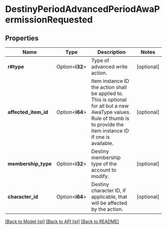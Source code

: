 # DestinyPeriodAdvancedPeriodAwaPermissionRequested

## Properties

Name | Type | Description | Notes
------------ | ------------- | ------------- | -------------
**r#type** | Option<**i32**> | Type of advanced write action. | [optional]
**affected_item_id** | Option<**i64**> | Item instance ID the action shall be applied to. This is optional for all but a new AwaType values. Rule of thumb is to provide the item instance ID if one is available. | [optional]
**membership_type** | Option<**i32**> | Destiny membership type of the account to modify. | [optional]
**character_id** | Option<**i64**> | Destiny character ID, if applicable, that will be affected by the action. | [optional]

[[Back to Model list]](../README.md#documentation-for-models) [[Back to API list]](../README.md#documentation-for-api-endpoints) [[Back to README]](../README.md)


